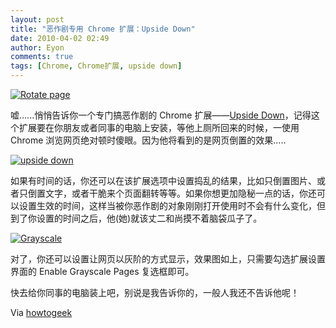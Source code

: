 ```yaml
---
layout: post
title: "恶作剧专用 Chrome 扩展：Upside Down"
date: 2010-04-02 02:49
author: Eyon
comments: true
tags: [Chrome, Chrome扩展, upside down]
---
```

<a href="http://img.chromi.org/2010/04/Rotate-page.png">![](http://img.chromi.org/2010/04/Rotate-page-550x274.png "Rotate page")</a>

嘘......悄悄告诉你一个专门搞恶作剧的 Chrome 扩展——[Upside Down](https://chrome.google.com/extensions/detail/ejmdppmmnogaandoecmdhkbcgolhfefd)，记得这个扩展要在你朋友或者同事的电脑上安装，等他上厕所回来的时候，一使用 Chrome 浏览网页绝对顿时傻眼。因为他将看到的是网页倒置的效果.....

<a href="http://img.chromi.org/2010/04/upside-down.jpg">![](http://img.chromi.org/2010/04/upside-down.jpg "upside down")</a>

如果有时间的话，你还可以在该扩展选项中设置捣乱的结果，比如只倒置图片、或者只倒置文字，或者干脆来个页面翻转等等。如果你想更加隐秘一点的话，你还可以设置生效的时间，这样当被你恶作剧的对象刚刚打开使用时不会有什么变化，但到了你设置的时间之后，他(她)就该<!--more-->丈二和尚摸不着脑袋瓜子了。

<a href="http://img.chromi.org/2010/04/Grayscale.png">![](http://img.chromi.org/2010/04/Grayscale-550x421.png "Grayscale")</a>

对了，你还可以设置让网页以灰阶的方式显示，效果图如上，只需要勾选扩展设置界面的  Enable Grayscale Pages 复选框即可。

快去给你同事的电脑装上吧，别说是我告诉你的，一般人我还不告诉他呢！

Via [howtogeek](http://www.howtogeek.com/howto/14034/play-a-webpage-display-prank-in-google-chrome/)





